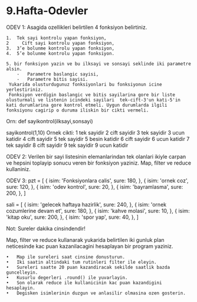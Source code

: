 # 9.Hafta-Odevler

ODEV 1:
Asagida ozellikleri belirtilen 4 fonksiyon belirtiniz.

	1.	Tek sayi kontrolu yapan fonksiyon,
	2	  Cift sayi kontrolu yapan fonksiyon,
	3.	3’e bolunme kontrolu yapan fonksiyon,
	4.  5’e bolunme kontrolu yapan fonksiyon. 

	5. bir fonksiyon yazin ve bu ilksayi ve sonsayi seklinde iki parametre alsin.
		-	Parametre baslangic sayisi, 
		-	Parametre bitis sayisi.
	 Yukarida olusturdugunuz fonksiyonlari bu fonksiyonun icine yerlestiriniz.
	 Fonksiyon verdigin baslangic ve bitis sayilarina gore bir liste olusturmali ve listenin icindeki sayilari  tek-cift-3'un kati-5'in 	kati durumlarina gore kontrol etmeli. Uygun durumlarda ilgili fonksiyonu cagirip o duruma iliskin bir cikti vermeli. 

Orn: def sayikontrol(ilksayi,sonsayi)

sayikontrol(1,10)
Ornek cikti:
1 tek sayidir
2 cift sayidir
3 tek sayidir
3 ucun katidir
4 cift sayidir
5 tek sayidir
5 besin katidir
6 cift sayidir
6 ucun katidir
7 tek sayidir
8 cift sayidir
9 tek sayidir
9 ucun katidir

ODEV 2:
Verilen bir sayi listesinin elemanlarindan tek olanlari ikiyle carpan ve hepsini toplayip sonucu veren bir fonksiyon yaziniz. Map, filter ve reduce kullaniniz.

ODEV 3:
pzt = [
  {
    isim: 'Fonksiyonlara calis',
    sure: 180,
  },
  {
    isim: 'ornek coz',
    sure: 120,
  },
  {
    isim: 'odev kontrol',
    sure: 20,
  },
  {
    isim: 'bayramlasma',
    sure: 200,
  },
]

sali = [
  {
    isim: 'gelecek haftaya hazirlik',
    sure: 240,
  },
  {
    isim: 'ornek cozumlerine devam et',
    sure: 180,
  },
  {
    isim: 'kahve molasi',
    sure: 10,
  },
  {
    isim: 'kitap oku',
    sure: 200,
  },
  {
    isim: 'spor yap',
    sure: 40,
  },
]

Not: Sureler dakika cinsindendir!

Map, filter ve reduce kullanarak yukarida belirtilen iki gunluk plan neticesinde kac puan kazanilacagini hesaplayan bir program yaziniz. 

	•	Map ile sureleri saat cinsine donusturun.
	•	Iki saatin altindaki tum rutinleri filter ile eleyin. 
	•	Sureleri saatte 20 puan kazandiracak sekilde saatlik bazda guncelleyin. 
	•	Kusurlu degerleri .round() ile yuvarlayin. 
	•	Son olarak reduce ile kullanicinin kac puan kazandigini hesaplayin.
	•	Degisken isimlerinin duzgun ve anlasilir olmasina ozen gosterin.

